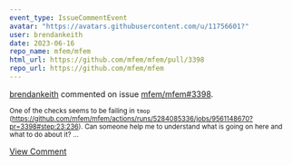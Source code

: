 ```yaml
---
event_type: IssueCommentEvent
avatar: "https://avatars.githubusercontent.com/u/11756601?"
user: brendankeith
date: 2023-06-16
repo_name: mfem/mfem
html_url: https://github.com/mfem/mfem/pull/3398
repo_url: https://github.com/mfem/mfem
---
```


<a href='https://github.com/brendankeith' target='_blank'>brendankeith</a> commented on issue <a href='https://github.com/mfem/mfem/pull/3398' target='_blank'>mfem/mfem#3398</a>.

<small>One of the checks seems to be failing in `tmop` (https://github.com/mfem/mfem/actions/runs/5284085336/jobs/9561148670?pr=3398#step:23:236). Can someone help me to understand what is going on here and what to do about it?...</small>

<a href='https://github.com/mfem/mfem/pull/3398' target='_blank'>View Comment</a>